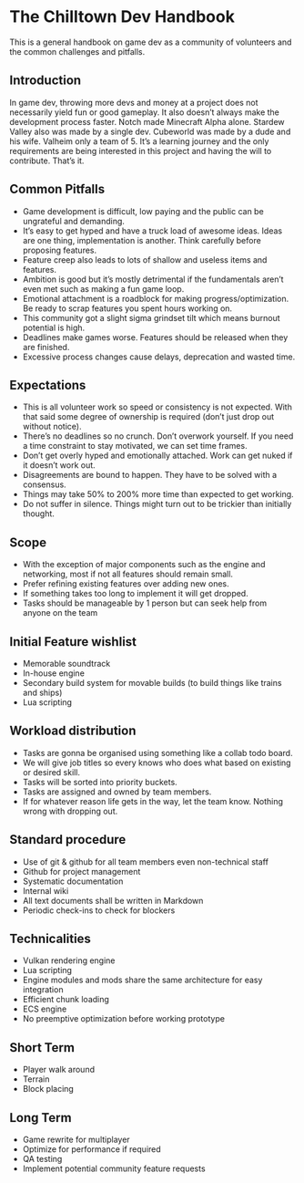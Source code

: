 # The Chilltown Dev Handbook
This is a general handbook on game dev as a community of volunteers and the common challenges and pitfalls.

## Introduction
In game dev, throwing more devs and money at a project does not necessarily yield fun or good gameplay. It also doesn’t always make the development process faster. Notch made Minecraft Alpha alone. Stardew Valley also was made by a single dev. Cubeworld was made by a dude and his wife. Valheim only a team of 5. 
It’s a learning journey and the only requirements are being interested in this project and having the will to contribute. That’s it. 

## Common Pitfalls
- Game development is difficult, low paying and the public can be ungrateful and demanding. 
- It’s easy to get hyped and have a truck load of awesome ideas. Ideas are one thing, implementation is another. Think carefully before proposing features.
- Feature creep also leads to lots of shallow and useless items and features.
- Ambition is good but it’s mostly detrimental if the fundamentals aren’t even met such as making a fun game loop.
- Emotional attachment is a roadblock for making progress/optimization. Be ready to scrap features you spent hours working on.
- This community got a slight sigma grindset tilt which means burnout potential is high.
- Deadlines make games worse. Features should be released when they are finished. 
- Excessive process changes cause delays, deprecation and wasted time.

## Expectations
- This is all volunteer work so speed or consistency is not expected. With that said some degree of ownership is required (don’t just drop out without notice). 
- There’s no deadlines so no crunch. Don’t overwork yourself. If you need a time constraint to stay motivated, we can set time frames. 
- Don’t get overly hyped and emotionally attached. Work can get nuked if it doesn’t work out.
- Disagreements are bound to happen. They have to be solved with a consensus.
- Things may take 50% to 200% more time than expected to get working.
- Do not suffer in silence. Things might turn out to be trickier than initially thought. 

## Scope
- With the exception of major components such as the engine and networking, most if not all features should remain small. 
- Prefer refining existing features over adding new ones.
- If something takes too long to implement it will get dropped.
- Tasks should be manageable by 1 person but can seek help from anyone on the team

## Initial Feature wishlist
- Memorable soundtrack
- In-house engine
- Secondary build system for movable builds (to build things like trains and ships)
- Lua  scripting

## Workload distribution
- Tasks are gonna be organised using something like a collab todo board. 
- We will give job titles so every knows who does what based on existing or desired skill. 
- Tasks will be sorted into priority buckets.
- Tasks are assigned and owned by team members.
- If for whatever reason life gets in the way, let the team know. Nothing wrong with dropping out. 

## Standard procedure
- Use of git & github for all team members even non-technical staff
- Github for project management
- Systematic documentation
- Internal wiki 
- All text documents shall be written in Markdown
- Periodic check-ins to check for blockers


## Technicalities
- Vulkan rendering engine
- Lua scripting
- Engine modules and mods share the same architecture for easy integration
- Efficient chunk loading
- ECS engine
- No preemptive optimization before working prototype

## Short Term
- Player walk around
- Terrain
- Block placing

## Long Term
- Game rewrite for multiplayer
- Optimize for performance if required
- QA testing
- Implement potential community feature requests
